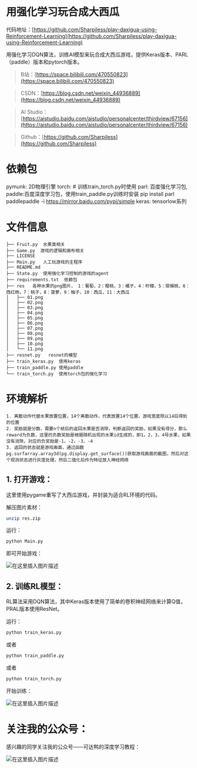 ﻿
# 用强化学习玩合成大西瓜

代码地址：[https://github.com/Sharpiless/play-daxigua-using-Reinforcement-Learning](https://github.com/Sharpiless/play-daxigua-using-Reinforcement-Learning)

用强化学习DQN算法，训练AI模型来玩合成大西瓜游戏，提供Keras版本、PARL（paddle）版本和pytorch版本。

> B站：[https://space.bilibili.com/470550823](https://space.bilibili.com/470550823)

> CSDN：[https://blog.csdn.net/weixin_44936889](https://blog.csdn.net/weixin_44936889)

> AI Studio：[https://aistudio.baidu.com/aistudio/personalcenter/thirdview/67156](https://aistudio.baidu.com/aistudio/personalcenter/thirdview/67156)

> Github：[https://github.com/Sharpiless](https://github.com/Sharpiless)

# 依赖包
pymunk: 2D物理引擎
torch: # 训练train_torch.py时使用
parl: 百度强化学习包, paddle:百度深度学习包，使用train_paddle.py训练时安装  pip install parl paddlepaddle -i https://mirror.baidu.com/pypi/simple
keras: tensorlow系列

# 文件信息
```buildoutcfg
├── Fruit.py  水果类相关
├── Game.py  游戏的逻辑和画布相关
├── LICENSE
├── Main.py   人工玩游戏的主程序
├── README.md
├── State.py  使用强化学习控制的游戏的agent
├── requirements.txt  依赖包
├── res   各种水果的png图片， 1：葡萄，2：樱桃，3：橘子，4：柠檬，5：猕猴桃，6：西红柿，7：桃子，8：菠萝，9：柚子，10：西瓜，11：大西瓜
│   ├── 01.png
│   ├── 02.png
│   ├── 03.png
│   ├── 04.png
│   ├── 05.png
│   ├── 06.png
│   ├── 07.png
│   ├── 08.png
│   ├── 09.png
│   ├── 10.png
│   └── 11.png
├── resnet.py   resnet的模型
├── train_keras.py  使用keras
├── train_paddle.py 使用paddle
└── train_torch.py  使用torch包的强化学习

```
# 环境解析
```buildoutcfg
1. 离散动作代替水果放置位置，14个离散动作，代表放置14个位置，游戏宽度除以14后得到的位置
2. 奖励就是分数，需要n个帧后的返回水果是否消除，判断返回的奖励，如果没有得分，那么reward为负数，这里的负数奖励是根据随机出现的水果id生成的，即1，2，3，4号水果，如果没有消除，对应的负奖励是-1，-2，-3，-4
3. 返回的状态就是游戏画面，通过函数pg.surfarray.array3d(pg.display.get_surface())获取游戏画面的截图，然后对这个观测状态进行灰度处理，然后二值化后作为特征放入神经网络
```


## 1. 打开游戏：

这里使用pygame重写了大西瓜游戏，并封装为适合RL环境的代码。

解压图片素材：

```bash
unzip res.zip
```

运行：

```bash
python Main.py
```

即可开始游戏：

![在这里插入图片描述](https://img-blog.csdnimg.cn/20210212172120818.png?x-oss-process=image/watermark,type_ZmFuZ3poZW5naGVpdGk,shadow_10,text_aHR0cHM6Ly9ibG9nLmNzZG4ubmV0L3dlaXhpbl80NDkzNjg4OQ==,size_16,color_FFFFFF,t_70)

## 2. 训练RL模型：

RL算法采用DQN算法，其中Keras版本使用了简单的卷积神经网络来计算Q值，PRAL版本使用ResNet。

运行：

```bash
python train_keras.py
```

或者

```bash
python train_paddle.py
```

或者

```bash
python train_torch.py
```

开始训练：

![在这里插入图片描述](https://img-blog.csdnimg.cn/20210212172442170.png?x-oss-process=image/watermark,type_ZmFuZ3poZW5naGVpdGk,shadow_10,text_aHR0cHM6Ly9ibG9nLmNzZG4ubmV0L3dlaXhpbl80NDkzNjg4OQ==,size_16,color_FFFFFF,t_70)

# 关注我的公众号：

感兴趣的同学关注我的公众号——可达鸭的深度学习教程：

![在这里插入图片描述](https://img-blog.csdnimg.cn/20210127153004430.jpg?x-oss-process=image/watermark,type_ZmFuZ3poZW5naGVpdGk,shadow_10,text_aHR0cHM6Ly9ibG9nLmNzZG4ubmV0L3dlaXhpbl80NDkzNjg4OQ==,size_16,color_FFFFFF,t_70)

